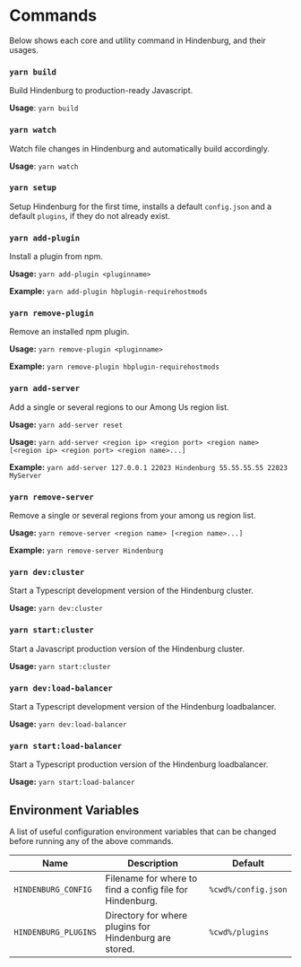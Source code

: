 # Commands
Below shows each core and utility command in Hindenburg, and their usages.

### `yarn build`
Build Hindenburg to production-ready Javascript.

**Usage**: `yarn build`

### `yarn watch`
Watch file changes in Hindenburg and automatically build accordingly.

**Usage**: `yarn watch`

### `yarn setup`
Setup Hindenburg for the first time, installs a default `config.json` and a
default `plugins`, if they do not already exist.

### `yarn add-plugin`
Install a plugin from npm.

**Usage:** `yarn add-plugin <pluginname>`

**Example:** `yarn add-plugin hbplugin-requirehostmods`

### `yarn remove-plugin`
Remove an installed npm plugin.

**Usage:** `yarn remove-plugin <pluginname>`

**Example:** `yarn remove-plugin hbplugin-requirehostmods`

### `yarn add-server`
Add a single or several regions to our Among Us region list.

**Usage:** `yarn add-server reset`

**Usage:** `yarn add-server <region ip> <region port> <region name> [<region ip> <region port> <region name>...]`

**Example:** `yarn add-server 127.0.0.1 22023 Hindenburg 55.55.55.55 22023 MyServer`

### `yarn remove-server`
Remove a single or several regions from your among us region list.

**Usage:** `yarn remove-server <region name> [<region name>...]`

**Example:** `yarn remove-server Hindenburg`

### `yarn dev:cluster`
Start a Typescript development version of the Hindenburg cluster.

**Usage:** `yarn dev:cluster`

### `yarn start:cluster`
Start a Javascript production version of the Hindenburg cluster.

**Usage:** `yarn start:cluster`

### `yarn dev:load-balancer`
Start a Typescript development version of the Hindenburg loadbalancer.

**Usage:** `yarn dev:load-balancer`

### `yarn start:load-balancer`
Start a Typescript production version of the Hindenburg loadbalancer.

**Usage:** `yarn start:load-balancer`

## Environment Variables
A list of useful configuration environment variables that can be changed before
running any of the above commands.

|         Name         |                       Description                        |       Default       |
|----------------------|----------------------------------------------------------|---------------------|
| `HINDENBURG_CONFIG`  | Filename for where to find a config file for Hindenburg. | `%cwd%/config.json` |
| `HINDENBURG_PLUGINS` | Directory for where plugins for Hindenburg are stored.   | `%cwd%/plugins`    |
